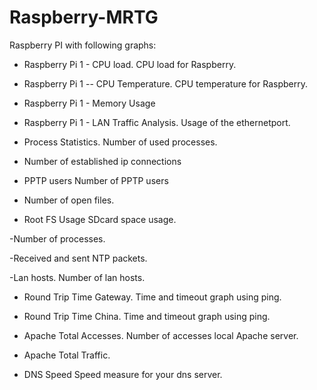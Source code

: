 Raspberry-MRTG
==============

Raspberry PI with following graphs:

- Raspberry Pi 1 - CPU load.
CPU load for Raspberry.

- Raspberry Pi 1 -- CPU Temperature.
CPU temperature for Raspberry.

- Raspberry Pi 1 - Memory Usage

- Raspberry Pi 1 - LAN Traffic Analysis.
Usage of the ethernetport.

- Process Statistics.
Number of used processes.

- Number of established ip connections

- PPTP users
Number of PPTP users
	
- Number of open files.

- Root FS Usage
SDcard space usage.

-Number of processes.
	
-Received and sent NTP packets.
	
-Lan hosts.
Number of lan hosts.
	
- Round Trip Time Gateway.
Time and timeout graph using ping.

- Round Trip Time China.
Time and timeout graph using ping.
	
- Apache Total Accesses.
Number of accesses local Apache server.

- Apache Total Traffic.
	
- DNS Speed
Speed measure for your dns server.

